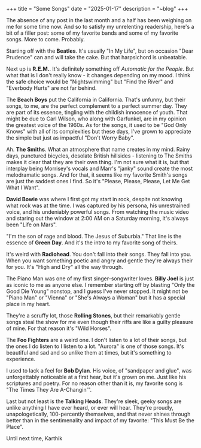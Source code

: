 +++
title = "Some Songs"
date = "2025-01-17"
description = "~blog"
+++

The absence of any post in the last month and a half has been weighing on me for some time now. And so to satisfy my unrelenting readership, here's a bit of a filler post: some of my favorite bands and some of my favorite songs. More to come. Probably.

Starting off with the **Beatles**. It's usually "In My Life", but on occasion "Dear Prudence" can and will take the cake. But that harpsichord is unbeatable.

Next up is **R.E.M.**. It's definitely something off *Automatic for the People*. But what that is I don't really know - it changes depending on my mood. I think the safe choice would be "Nightswimming" but "Find the River" and "Everbody Hurts" are not far behind.

The **Beach Boys** put the California in California. That's unfunny, but their songs, to me, are the perfect complement to a perfect summer day. They are part of its essence, tingling with the childish innocence of youth. That might be due to Carl Wilson, who along with Garfunkel, are in my opinion the greatest voice of the 1960s. As for the songs, it used to be "God Only Knows" with all of its complexities but these days, I've grown to appreciate the simple but just as impactful "Don't Worry Baby".

Ah. **The Smiths**. What an atmosphere that name creates in my mind. Rainy days, punctured bicycles, desolate British hillsides - listening to The Smiths makes it clear that they are their own thing. I'm not sure what it is, but that interplay being Morrisey's vocals and Marr's "janky" sound create the most melodramatic songs. And for that, it seems like my favorite Smith's songs are just the saddest ones I find. So it's "Please, Please, Please, Let Me Get What I Want". 

**David Bowie** was where I first got my start in rock, despite not knowing what rock was at the time. I was captured by his persona, his unrestrained voice, and his undeniably powerful songs. From watching the music video and staring out the window at 2:00 AM on a Saturday morning, it's always been "Life on Mars".

"I'm the son of rage and blood. The Jesus of Suburbia." That line is the essence of **Green Day**. And it's the intro to my favorite song of theirs. 

It's weird with **Radiohead**. You don't fall into their songs. They fall into you. When you want something poetic and angry and gentle they're always their for you. It's "High and Dry" all the way through.

The Piano Man was one of my first singer-songwriter loves. **Billy Joel** is just as iconic to me as anyone else. I remember starting off by blasting "Only the Good Die Young" nonstop, and I guess I've never stopped. It might not be "Piano Man" or "Vienna" or "She's Always a Woman" but it has a special place in my heart.

They're a scruffy lot, those **Rolling Stones**, but their remarkably gentle songs steal the show for me even though their riffs are like a guilty pleasure of mine. For that reason it's "Wild Horses".

The **Foo Fighters** are a weird one. I don't listen to a lot of their songs, but the ones I do listen to I listen to a lot. "Aurora" is one of those songs. It's beautiful and sad and so unlike them at times, but it's something to experience.

I used to lack a feel for **Bob Dylan**. His voice, of "sandpaper and glue", was unforgettably noticeable at a first hear, but it's grown on me. Just like his scriptures and poetry. For no reason other than it is, my favorite song is "The Times They Are A-Changin'".

Last but not least is the **Talking Heads**. They're sleek, geeky songs are unlike anything I have ever heard, or ever will hear. They're proudly, unapologetically, 100-percently themselves, and that never shines through better than in the sentimenality and impact of my favorite: "This Must Be the Place".

Until next time,
Karthik